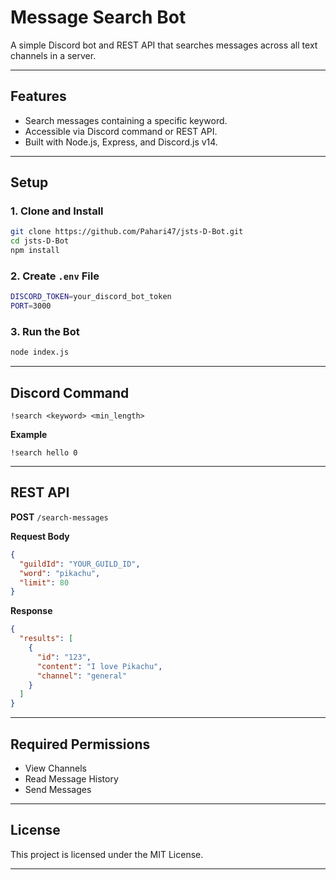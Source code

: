 # Message Search Bot

A simple Discord bot and REST API that searches messages across all text channels in a server.

---

## Features

* Search messages containing a specific keyword.
* Accessible via Discord command or REST API.
* Built with Node.js, Express, and Discord.js v14.

---

## Setup

### 1. Clone and Install

```bash
git clone https://github.com/Pahari47/jsts-D-Bot.git
cd jsts-D-Bot
npm install
```

### 2. Create `.env` File

```bash
DISCORD_TOKEN=your_discord_bot_token
PORT=3000
```

### 3. Run the Bot

```bash
node index.js
```

---

## Discord Command

```
!search <keyword> <min_length>
```

**Example**

```
!search hello 0
```

---

## REST API

**POST** `/search-messages`

**Request Body**

```json
{
  "guildId": "YOUR_GUILD_ID",
  "word": "pikachu",
  "limit": 80
}
```

**Response**

```json
{
  "results": [
    {
      "id": "123",
      "content": "I love Pikachu",
      "channel": "general"
    }
  ]
}
```

---

## Required Permissions

* View Channels
* Read Message History
* Send Messages

---

## License

This project is licensed under the MIT License.

---
